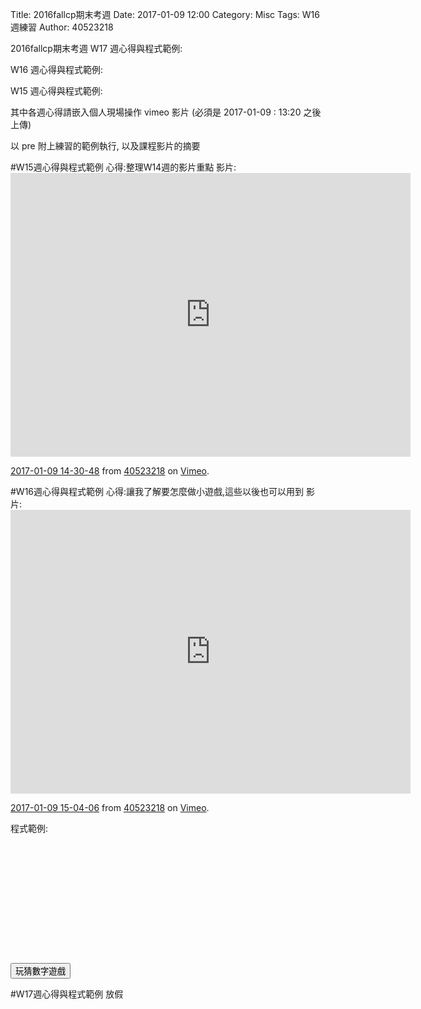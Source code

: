 Title: 2016fallcp期末考週
Date: 2017-01-09 12:00
Category: Misc
Tags: W16週練習
Author: 40523218

</h4>2016fallcp期末考週</h4>
W17 週心得與程式範例:

W16 週心得與程式範例:

W15 週心得與程式範例:

其中各週心得請嵌入個人現場操作 vimeo 影片 (必須是 2017-01-09 : 13:20 之後上傳)

以 pre 附上練習的範例執行, 以及課程影片的摘要
<!-- PELICAN_END_SUMMARY -->
#W15週心得與程式範例
心得:整理W14週的影片重點
影片:<iframe src="https://player.vimeo.com/video/198640574" width="640" height="454" frameborder="0" webkitallowfullscreen mozallowfullscreen allowfullscreen></iframe>
<p><a href="https://vimeo.com/198640574">2017-01-09 14-30-48</a> from <a href="https://vimeo.com/user61299803">40523218</a> on <a href="https://vimeo.com">Vimeo</a>.</p>

#W16週心得與程式範例
心得:讓我了解要怎麼做小遊戲,這些以後也可以用到
影片:<iframe src="https://player.vimeo.com/video/198641447" width="640" height="454" frameborder="0" webkitallowfullscreen mozallowfullscreen allowfullscreen></iframe>
<p><a href="https://vimeo.com/198641447">2017-01-09 15-04-06</a> from <a href="https://vimeo.com/user61299803">40523218</a> on <a href="https://vimeo.com">Vimeo</a>.</p>

<p>程式範例:</p>
<pre class="brush: python">
<!-- 導入 Brython 標準程式庫 -->

<script type="text/javascript" 
    src="https://cdn.rawgit.com/brython-dev/brython/master/www/src/brython_dist.js">
</script>

<!-- 啟動 Brython -->
<script>
window.onload=function(){
brython(1);
}
</script>

<!-- 以下實際利用  Brython 畫圖 -->

<div id="con"></div>
<script type="text/python3">
from browser import alert
from browser import document
from browser import html
import random
#print("test")
#alert("test")
con1=document["con"]
標準答案 = random.randint(1, 100)
你猜的數字 = int(input("請輸入您所猜的整數:"))
猜測次數 = 1
while 標準答案 != 你猜的數字:
    if 標準答案 < 你猜的數字:
        print("太大了，再猜一次 :)加油")
    else:
        print("太小了，再猜一次 :)加油")
    你猜的數字 = int(input("請輸入您所猜的整數:"))
    猜測次數 += 1
   
print("猜對了！總共猜了", 猜測次數, "次")

'''
'''
con1<=str(標準答案)

'''
try:
     for i in range(1):
         #con1<="test"+"<br/>"
        yourInput=int(input("請輸入一個整數!"))
        #con1<="test"+html.BR()
        output=yourInput+1
        con1<="你輸入的整數加上1之後,為"+str(output)
except:
    con1<="拜託請輸入整數!"
'''  
def b1(e):
     alert("click")
document["b1"].bind("click", b1)
</script>
<button id ="b1">玩猜數字遊戲</button>
</pre>

#W17週心得與程式範例
放假

